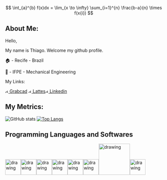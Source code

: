 $$
\int_{a}^{b} f(x)dx = \lim_{x \to \infty} \sum_{i=1}^{n} \frac{b-a}{n} \times f(x{i})
$$


## About Me:
Hello,

My name is Thiago. Welcome my github profile.

🏠 - Recife - Brazil

🏫 - IFPE - Mechanical Engineering 


My Links:

<img src="https://user-images.githubusercontent.com/86922706/210178012-c5106eb4-6c49-4acb-a804-14dc5da2dc6d.png" alt="drawing" width="10" />[  Grabcad](https://grabcad.com/thiago.barros-18) <img src="https://user-images.githubusercontent.com/86922706/210178409-6ea78685-33e9-4fa3-a557-1bbd2ac34c9f.jpeg" alt="drawing" width="10" />[  Lattes](http://lattes.cnpq.br/5329376964286529)<img src="https://user-images.githubusercontent.com/86922706/210178640-8a12972d-603e-4f5a-9d30-7eb4311c317c.svg" alt="drawing" width="10" />[  Linkedin](https://br.linkedin.com/in/tbarrostec336)


## My Metrics:


![GitHub stats](https://github-readme-stats.vercel.app/api?username=Tbarros1996&hide=contribs,prs) [![Top Langs](https://github-readme-stats.vercel.app/api/top-langs/?username=Tbarros1996&layout=compact)](https://github.com/anuraghazra/github-readme-stats)

## Programming Languages and Softwares

<img src="https://cdn.jsdelivr.net/gh/devicons/devicon/icons/python/python-original.svg" alt="drawing" width="50" /><img src="https://cdn.jsdelivr.net/gh/devicons/devicon/icons/matlab/matlab-original.svg" alt="drawing" width="50" /><img src="https://cdn.jsdelivr.net/gh/devicons/devicon/icons/linux/linux-original.svg" alt="drawing" width="50" /><img src="https://cdn.jsdelivr.net/gh/devicons/devicon/icons/minitab/minitab-original.svg" alt="drawing" width="50" /><img src="https://cdn.jsdelivr.net/gh/devicons/devicon/icons/r/r-original.svg" alt="drawing" width="50" /><img src="https://user-images.githubusercontent.com/86922706/210180063-af2d705a-0dbc-41b5-9dbc-59b9b6567fb3.png" alt="drawing" width="50" /><img src="https://www.eucap2017.org/images/exhibitors-paris-2017/ansys-logo-w-blur.eps/image" alt="drawing" width="100" /><img src="https://user-images.githubusercontent.com/86922706/210180348-cbd0c1d8-90cc-48e0-ab72-586645f9007b.png" alt="drawing" width="50" />


          







